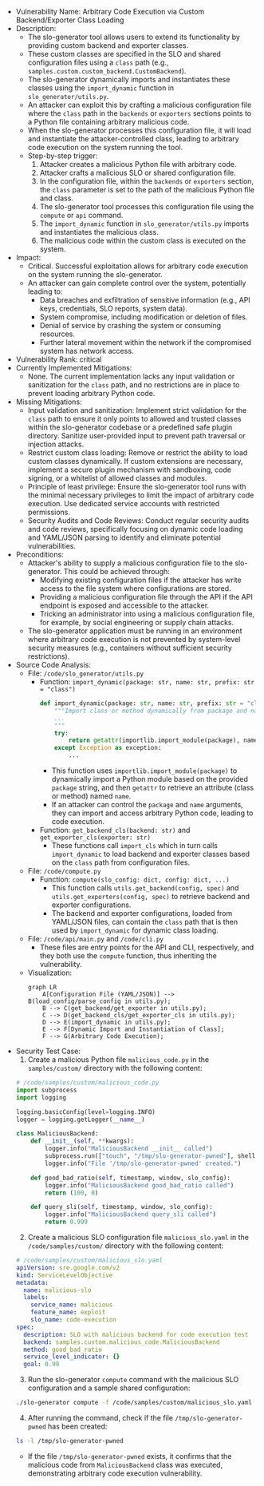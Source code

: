 - Vulnerability Name: Arbitrary Code Execution via Custom Backend/Exporter Class Loading
- Description:
    - The slo-generator tool allows users to extend its functionality by providing custom backend and exporter classes.
    - These custom classes are specified in the SLO and shared configuration files using a `class` path (e.g., `samples.custom.custom_backend.CustomBackend`).
    - The slo-generator dynamically imports and instantiates these classes using the `import_dynamic` function in `slo_generator/utils.py`.
    - An attacker can exploit this by crafting a malicious configuration file where the `class` path in the `backends` or `exporters` sections points to a Python file containing arbitrary malicious code.
    - When the slo-generator processes this configuration file, it will load and instantiate the attacker-controlled class, leading to arbitrary code execution on the system running the tool.
    - Step-by-step trigger:
        1. Attacker creates a malicious Python file with arbitrary code.
        2. Attacker crafts a malicious SLO or shared configuration file.
        3. In the configuration file, within the `backends` or `exporters` section, the `class` parameter is set to the path of the malicious Python file and class.
        4. The slo-generator tool processes this configuration file using the `compute` or `api` command.
        5. The `import_dynamic` function in `slo_generator/utils.py` imports and instantiates the malicious class.
        6. The malicious code within the custom class is executed on the system.
- Impact:
    - Critical. Successful exploitation allows for arbitrary code execution on the system running the slo-generator.
    - An attacker can gain complete control over the system, potentially leading to:
        - Data breaches and exfiltration of sensitive information (e.g., API keys, credentials, SLO reports, system data).
        - System compromise, including modification or deletion of files.
        - Denial of service by crashing the system or consuming resources.
        - Further lateral movement within the network if the compromised system has network access.
- Vulnerability Rank: critical
- Currently Implemented Mitigations:
    - None. The current implementation lacks any input validation or sanitization for the `class` path, and no restrictions are in place to prevent loading arbitrary Python code.
- Missing Mitigations:
    - Input validation and sanitization: Implement strict validation for the `class` path to ensure it only points to allowed and trusted classes within the slo-generator codebase or a predefined safe plugin directory. Sanitize user-provided input to prevent path traversal or injection attacks.
    - Restrict custom class loading: Remove or restrict the ability to load custom classes dynamically. If custom extensions are necessary, implement a secure plugin mechanism with sandboxing, code signing, or a whitelist of allowed classes and modules.
    - Principle of least privilege: Ensure the slo-generator tool runs with the minimal necessary privileges to limit the impact of arbitrary code execution. Use dedicated service accounts with restricted permissions.
    - Security Audits and Code Reviews: Conduct regular security audits and code reviews, specifically focusing on dynamic code loading and YAML/JSON parsing to identify and eliminate potential vulnerabilities.
- Preconditions:
    - Attacker's ability to supply a malicious configuration file to the slo-generator. This could be achieved through:
        - Modifying existing configuration files if the attacker has write access to the file system where configurations are stored.
        - Providing a malicious configuration file through the API if the API endpoint is exposed and accessible to the attacker.
        - Tricking an administrator into using a malicious configuration file, for example, by social engineering or supply chain attacks.
    - The slo-generator application must be running in an environment where arbitrary code execution is not prevented by system-level security measures (e.g., containers without sufficient security restrictions).
- Source Code Analysis:
    - File: `/code/slo_generator/utils.py`
        - Function: `import_dynamic(package: str, name: str, prefix: str = "class")`
            ```python
            def import_dynamic(package: str, name: str, prefix: str = "class"):
                """Import class or method dynamically from package and name.
                ...
                """
                try:
                    return getattr(importlib.import_module(package), name) # Vulnerable line: Dynamic import and getattr
                except Exception as exception:
                    ...
            ```
            - This function uses `importlib.import_module(package)` to dynamically import a Python module based on the provided `package` string, and then `getattr` to retrieve an attribute (class or method) named `name`.
            - If an attacker can control the `package` and `name` arguments, they can import and access arbitrary Python code, leading to code execution.
        - Function: `get_backend_cls(backend: str)` and `get_exporter_cls(exporter: str)`
            - These functions call `import_cls` which in turn calls `import_dynamic` to load backend and exporter classes based on the `class` path from configuration files.
    - File: `/code/compute.py`
        - Function: `compute(slo_config: dict, config: dict, ...)`
            - This function calls `utils.get_backend(config, spec)` and `utils.get_exporters(config, spec)` to retrieve backend and exporter configurations.
            - The backend and exporter configurations, loaded from YAML/JSON files, can contain the `class` path that is then used by `import_dynamic` for dynamic class loading.
    - File: `/code/api/main.py` and `/code/cli.py`
        - These files are entry points for the API and CLI, respectively, and they both use the `compute` function, thus inheriting the vulnerability.
    - Visualization:
        ```mermaid
        graph LR
            A[Configuration File (YAML/JSON)] --> B(load_config/parse_config in utils.py);
            B --> C(get_backend/get_exporter in utils.py);
            C --> D(get_backend_cls/get_exporter_cls in utils.py);
            D --> E(import_dynamic in utils.py);
            E --> F[Dynamic Import and Instantiation of Class];
            F --> G(Arbitrary Code Execution);
        ```
- Security Test Case:
    1. Create a malicious Python file `malicious_code.py` in the `samples/custom/` directory with the following content:
    ```python
    # /code/samples/custom/malicious_code.py
    import subprocess
    import logging

    logging.basicConfig(level=logging.INFO)
    logger = logging.getLogger(__name__)

    class MaliciousBackend:
        def __init__(self, **kwargs):
            logger.info("MaliciousBackend __init__ called")
            subprocess.run(["touch", "/tmp/slo-generator-pwned"], shell=False, check=True)
            logger.info("File '/tmp/slo-generator-pwned' created.")

        def good_bad_ratio(self, timestamp, window, slo_config):
            logger.info("MaliciousBackend good_bad_ratio called")
            return (100, 0)

        def query_sli(self, timestamp, window, slo_config):
            logger.info("MaliciousBackend query_sli called")
            return 0.999
    ```
    2. Create a malicious SLO configuration file `malicious_slo.yaml` in the `/code/samples/custom/` directory with the following content:
    ```yaml
    # /code/samples/custom/malicious_slo.yaml
    apiVersion: sre.google.com/v2
    kind: ServiceLevelObjective
    metadata:
      name: malicious-slo
      labels:
        service_name: malicious
        feature_name: exploit
        slo_name: code-execution
    spec:
      description: SLO with malicious backend for code execution test
      backend: samples.custom.malicious_code.MaliciousBackend
      method: good_bad_ratio
      service_level_indicator: {}
      goal: 0.99
    ```
    3. Run the slo-generator `compute` command with the malicious SLO configuration and a sample shared configuration:
    ```sh
    ./slo-generator compute -f /code/samples/custom/malicious_slo.yaml -c /code/samples/config.yaml
    ```
    4. After running the command, check if the file `/tmp/slo-generator-pwned` has been created:
    ```sh
    ls -l /tmp/slo-generator-pwned
    ```
    - If the file `/tmp/slo-generator-pwned` exists, it confirms that the malicious code from `MaliciousBackend` class was executed, demonstrating arbitrary code execution vulnerability.